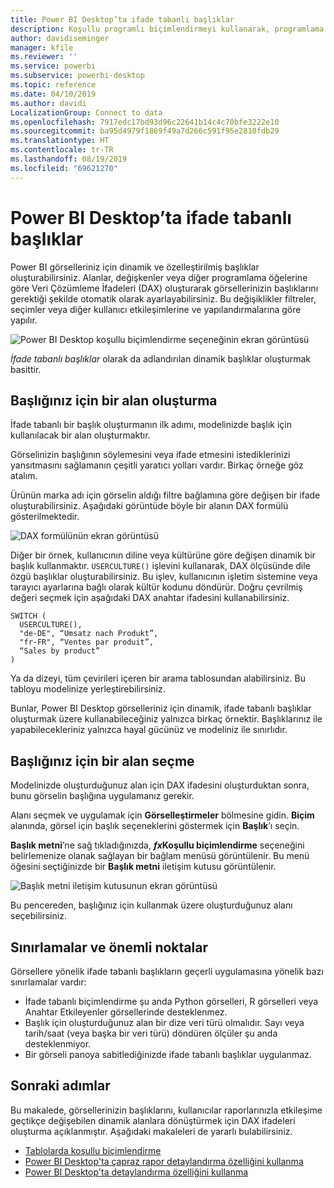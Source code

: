 ```yaml
---
title: Power BI Desktop’ta ifade tabanlı başlıklar
description: Koşullu programlı biçimlendirmeyi kullanarak, programlama ifadelerine göre değişen Power BI Desktop dinamik başlıkları oluşturun
author: davidiseminger
manager: kfile
ms.reviewer: ''
ms.service: powerbi
ms.subservice: powerbi-desktop
ms.topic: reference
ms.date: 04/10/2019
ms.author: davidi
LocalizationGroup: Connect to data
ms.openlocfilehash: 7917edc17bd93d96c22641b14c4c70bfe3222e10
ms.sourcegitcommit: ba95d4979f1869f49a7d266c591f95e2810fdb29
ms.translationtype: HT
ms.contentlocale: tr-TR
ms.lasthandoff: 08/19/2019
ms.locfileid: "69621270"
---
```

# <a name="expression-based-titles-in-power-bi-desktop"></a>Power BI Desktop’ta ifade tabanlı başlıklar

Power BI görselleriniz için dinamik ve özelleştirilmiş başlıklar oluşturabilirsiniz. Alanlar, değişkenler veya diğer programlama öğelerine göre Veri Çözümleme İfadeleri (DAX) oluşturarak görsellerinizin başlıklarını gerektiği şekilde otomatik olarak ayarlayabilirsiniz. Bu değişiklikler filtreler, seçimler veya diğer kullanıcı etkileşimlerine ve yapılandırmalarına göre yapılır.

![Power BI Desktop koşullu biçimlendirme seçeneğinin ekran görüntüsü](media/desktop-conditional-formatting-visual-titles/expression-based-title-01.png)

*İfade tabanlı başlıklar* olarak da adlandırılan dinamik başlıklar oluşturmak basittir. 

## <a name="create-a-field-for-your-title"></a>Başlığınız için bir alan oluşturma

İfade tabanlı bir başlık oluşturmanın ilk adımı, modelinizde başlık için kullanılacak bir alan oluşturmaktır. 

Görselinizin başlığının söylemesini veya ifade etmesini istediklerinizi yansıtmasını sağlamanın çeşitli yaratıcı yolları vardır. Birkaç örneğe göz atalım.

Ürünün marka adı için görselin aldığı filtre bağlamına göre değişen bir ifade oluşturabilirsiniz. Aşağıdaki görüntüde böyle bir alanın DAX formülü gösterilmektedir.

![DAX formülünün ekran görüntüsü](media/desktop-conditional-formatting-visual-titles/expression-based-title-02.png)

Diğer bir örnek, kullanıcının diline veya kültürüne göre değişen dinamik bir başlık kullanmaktır. `USERCULTURE()` işlevini kullanarak, DAX ölçüsünde dile özgü başlıklar oluşturabilirsiniz. Bu işlev, kullanıcının işletim sistemine veya tarayıcı ayarlarına bağlı olarak kültür kodunu döndürür. Doğru çevrilmiş değeri seçmek için aşağıdaki DAX anahtar ifadesini kullanabilirsiniz. 

```
SWITCH (
  USERCULTURE(),
  "de-DE", “Umsatz nach Produkt”,
  "fr-FR", “Ventes par produit”,
  “Sales by product”
)
```

Ya da dizeyi, tüm çevirileri içeren bir arama tablosundan alabilirsiniz. Bu tabloyu modelinize yerleştirebilirsiniz. 

Bunlar, Power BI Desktop görselleriniz için dinamik, ifade tabanlı başlıklar oluşturmak üzere kullanabileceğiniz yalnızca birkaç örnektir. Başlıklarınız ile yapabilecekleriniz yalnızca hayal gücünüz ve modeliniz ile sınırlıdır.


## <a name="select-your-field-for-your-title"></a>Başlığınız için bir alan seçme

Modelinizde oluşturduğunuz alan için DAX ifadesini oluşturduktan sonra, bunu görselin başlığına uygulamanız gerekir.

Alanı seçmek ve uygulamak için **Görselleştirmeler** bölmesine gidin. **Biçim** alanında, görsel için başlık seçeneklerini göstermek için **Başlık**’ı seçin. 

**Başlık metni**’ne sağ tıkladığınızda, **<em>fx</em>Koşullu biçimlendirme** seçeneğini belirlemenize olanak sağlayan bir bağlam menüsü görüntülenir. Bu menü öğesini seçtiğinizde bir **Başlık metni** iletişim kutusu görüntülenir. 

![Başlık metni iletişim kutusunun ekran görüntüsü](media/desktop-conditional-formatting-visual-titles/expression-based-title-02b.png)

Bu pencereden, başlığınız için kullanmak üzere oluşturduğunuz alanı seçebilirsiniz.

## <a name="limitations-and-considerations"></a>Sınırlamalar ve önemli noktalar

Görsellere yönelik ifade tabanlı başlıkların geçerli uygulamasına yönelik bazı sınırlamalar vardır:

* İfade tabanlı biçimlendirme şu anda Python görselleri, R görselleri veya Anahtar Etkileyenler görsellerinde desteklenmez.
* Başlık için oluşturduğunuz alan bir dize veri türü olmalıdır. Sayı veya tarih/saat (veya başka bir veri türü) döndüren ölçüler şu anda desteklenmiyor.
* Bir görseli panoya sabitlediğinizde ifade tabanlı başlıklar uygulanmaz.

## <a name="next-steps"></a>Sonraki adımlar

Bu makalede, görsellerinizin başlıklarını, kullanıcılar raporlarınızla etkileşime geçtikçe değişebilen dinamik alanlara dönüştürmek için DAX ifadeleri oluşturma açıklanmıştır. Aşağıdaki makaleleri de yararlı bulabilirsiniz.

* [Tablolarda koşullu biçimlendirme](desktop-conditional-table-formatting.md)
* [Power BI Desktop'ta çapraz rapor detaylandırma özelliğini kullanma](desktop-cross-report-drill-through.md)
* [Power BI Desktop'ta detaylandırma özelliğini kullanma](desktop-drillthrough.md)
